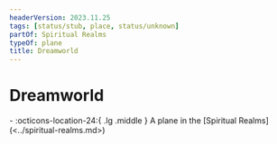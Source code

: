 ```yaml
---
headerVersion: 2023.11.25
tags: [status/stub, place, status/unknown]
partOf: Spiritual Realms
typeOf: plane
title: Dreamworld
---
```

# Dreamworld
<div class="grid cards ext-narrow-margin ext-one-column" markdown>
-    :octicons-location-24:{ .lg .middle } A plane in the [Spiritual Realms](<../spiritual-realms.md>)  
</div>




